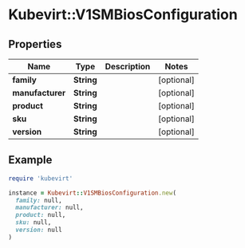 # Kubevirt::V1SMBiosConfiguration

## Properties

| Name | Type | Description | Notes |
| ---- | ---- | ----------- | ----- |
| **family** | **String** |  | [optional] |
| **manufacturer** | **String** |  | [optional] |
| **product** | **String** |  | [optional] |
| **sku** | **String** |  | [optional] |
| **version** | **String** |  | [optional] |

## Example

```ruby
require 'kubevirt'

instance = Kubevirt::V1SMBiosConfiguration.new(
  family: null,
  manufacturer: null,
  product: null,
  sku: null,
  version: null
)
```

